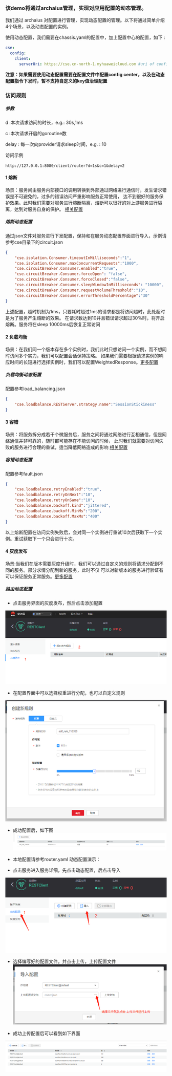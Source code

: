 ### 该demo将通过archaius管理，实现对应用配置的动态管理。

我们通过 archaius 对配置进行管理，实现动态配置的管理。以下将通过简单介绍4个场景，以及动态配置的实例。

使用动态配置，我们需要在chassis.yaml的配置中，加上配置中心的配置，如下 :
```yaml
cse:
  config:
    client:
      serverUri: https://cse.cn-north-1.myhuaweicloud.com #uri of config center
```
**注意：如果需要使用动态配置需要在配置文件中配置config center，以及在动态配置指令下发时，暂不支持自定义的key值治理配置**

### 访问规则

##### 参数
d :本次请求访问的时长，e.g.: 30s,1ms 

c :本次请求开启的goroutine数
 
delay : 每一次向provider请求sleep时间，e.g. : 10

访问示例

`http://127.0.0.1:8080/client/router?d=1s&c=1&delay=2`

#### 1 熔断
场景：服务间由服务内部接口的调用转换到外部通过网络进行通信时，发生请求错误是不可避免的，过多的错误访问严重影响服务正常使用，
达不到很好的服务保护效果。此时我们需要对服务进行熔断隔离，熔断可以很好的对上游服务进行隔离，达到对服务自身的保护。
[相关配置](https://docs.go-chassis.com/user-guides/cb-and-fallback.html#)

##### 熔断动态配置  
通过json文件对服务进行下发配置，保持和在服务动态配置界面进行导入，示例请参考cse目录下的circuit.json

```json
{
	"cse.isolation.Consumer.timeoutInMilliseconds":"1",
	"cse.isolation.Consumer.maxConcurrentRequests":"1000",
	"cse.circuitBreaker.Consumer.enabled":"true",
	"cse.circuitBreaker.Consumer.forceOpen": "false",
	"cse.circuitBreaker.Consumer.forceClosed":"false",
	"cse.circuitBreaker.Consumer.sleepWindowInMilliseconds": "10000",
	"cse.circuitBreaker.Consumer.requestVolumeThreshold":"10",
	"cse.circuitBreaker.Consumer.errorThresholdPercentage":"30"
}
```
 
上述配置，超时机制为1ms，只要耗时超过1ms的请求都是将访问超时，此处超时是为了服务产生熔断的效果。
在请求数达到10并且错误请求超过30%时，将开启熔断。服务将在sleep 10000ms后恢复正常访问


#### 2 负载均衡

场景：在我们同一个版本存在多个实例时，我们此时只想访问一个实例，而不想同时访问多个实力，我们可以配置会话保持策略。
如果我们需要根据请求实例的响应时间的长短进行选择实例时，我们可以配置WeightedResponse。[更多配置](https://docs.go-chassis.com/user-guides/strategy.html)


##### 负载均衡动态配置  
配置参考load_balancing.json
```json
{
	"cse.loadbalance.RESTServer.strategy.name":"SessionStickiness"
} 
```

#### 3 容错
场景：将服务拆分成若干个微服务后，服务之间将通过网络进行互相通信，但是网络通信并非可靠的，随时都可能存在不能访问的时候，
此时我们就需要对访问失败的服务进行合理的重试，适当降低网络造成的影响
[相关配置](https://docs.go-chassis.com/user-guides/fault-tolerance.html)

##### 容错动态配置 

配置参考fault.json
```json
{
	"cse.loadbalance.retryEnabled":"true",
	"cse.loadbalance.retryOnNext":"10",
	"cse.loadbalance.retryOnSame":"10",
	"cse.loadbalance.backoff.kind":"jittered",
	"cse.loadbalance.backoff.MinMs":"200",
	"cse.loadbalance.backoff.MaxMs":"400"
}
```

以上熔断配置在访问实例失败后，会对同一个实例进行重试10次后获取下一个实例。重试获取下一个只会进行十次。


#### 4 灰度发布

场景:当我们在版本需要灰度升级时，我们可以通过自定义的规则将请求分配到不同的服务。部分求情分配到新的服务，此时不仅
可以对新版本的服务进行验证有可以保证服务正常服务。[更多配置](https://docs.go-chassis.com/user-guides/router.html)


##### 路由动态配置

* 点击服务界面的灰度发布，然后点击添加配置

![]( img/cse-4.png)

* 在配置界面中可以选择权重进行分配，也可以自定义规则

![]( img/cse-5.png)

* 成功配置后，如下图
![]( img/cse-6.png)

* 本地配置请参考router.yaml
动态配置演示：

* 点击服务进入服务详细，先点击动态配置，后点击导入

![]( img/cse-1.png)


* 选择编写好的配置文件。并点击上传，上传配置文件
![]( img/cse-2.png)

* 成功上传配置后可以看到如下界面

![]( img/cse-3.png)